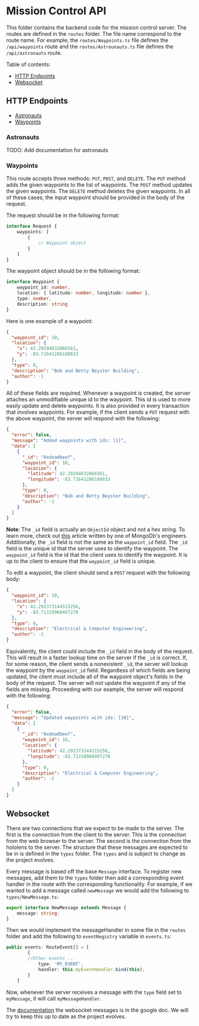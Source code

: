 # Mission Control API

This folder contains the backend code for the mission control server. The routes are defined in the `routes` folder. The
file name correspond to the route name. For example, the `routes/Waypoints.ts` file defines the `/api/waypoints` route
and the `routes/Astrounauts.ts` file defines the `/api/astronauts` route.

Table of contents:

- [HTTP Endpoints](#http-endpoints)
- [Websocket](#websocket)

## HTTP Endpoints

- [Astronauts](#astronauts)
- [Waypoints](#Waypoints)

### Astronauts

TODO: Add documentation for astronauts

### Waypoints

This route accepts three methods: `PUT`, `POST`, and `DELETE`. The `PUT` method adds the given waypoints to the list of
waypoints. The `POST` method updates the given waypoints. The `DELETE` method deletes the given waypoints. In all of
these cases, the input waypoint should be provided in the body of the request.

The request should be in the following format:

```typescript
interface Request {
    waypoints: [
        {
            // Waypoint object
        }
    ]
}
```

The waypoint object should be in the following
format:

```typescript
interface Waypoint {
    waypoint_id: number,
    location: { latitude: number, longitude: number },
    type: number,
    description: string
}
```

Here is one example of a waypoint:

```json
{
  "waypoint_id": 10,
  "location": {
    "x": 42.29294632866561,
    "y": -83.71641286188833
  },
  "type": 0,
  "description": "Bob and Betty Beyster Building",
  "author": -1
}
```

All of these fields are required. Whenever a waypoint is created, the server attaches an unmodifiable unique id to the
waypoint. This id is used to more easily update and delete waypoints. It is also provided in every transaction that
involves waypoints. For example, if the client sends a `PUT` request with the above waypoint, the server will respond
with the following:

```json
{
  "error": false,
  "message": "Added waypoints with ids: [1]",
  "data": [
    {
      "_id": "0xdeadbeef",
      "waypoint_id": 10,
      "location": {
        "latitude": 42.29294632866561,
        "longitude": -83.71641286188833
      },
      "type": 0,
      "description": "Bob and Betty Beyster Building",
      "author": -1
    }
  ]
}
```

**Note**: The `_id` field is actually an `ObjectId` object and not a hex string. To learn more, check
out [this](https://www.mongodb.com/developer/products/mongodb/bson-data-types-objectid/) article written by one of
MongoDb's engineers. Additionally, the `_id` field is not the same as the `waypoint_id` field. The `_id` field is the
unique id that the server uses to identify the waypoint. The `waypoint_id` field is the id that the client uses to
identify the waypoint. It is up to the client to ensure that the `waypoint_id` field is unique.

To edit a waypoint, the client should send a `POST` request with the following body:

```json
{
  "waypoint_id": 10,
  "location": {
    "x": 42.292373144315256,
    "y": -83.71310960407278
  },
  "type": 0,
  "description": "Electrical & Computer Engineering",
  "author": -1
}
```

Equivalently, the client could include the `_id` field in the body of the request. This will result in a faster lookup
time on the server if the `_id` is correct. If, for some reason, the client sends a nonexistent `_id`, the server will
lookup the waypoint by the `waypoint_id` field. Regardless of which fields are being updated, the client must include
all of the waypoint object's fields in the body of the request. The server will not update the waypoint if any of the
fields are missing. Proceeding with our example, the server will respond with the following:

```json
{
  "error": false,
  "message": "Updated waypoints with ids: [10]",
  "data": [
    {
      "_id": "0xdeadbeef",
      "waypoint_id": 10,
      "location": {
        "latitude": 42.292373144315256,
        "longitude": -83.71310960407278
      },
      "type": 0,
      "description": "Electrical & Computer Engineering",
      "author": -1
    }
  ]
}
```

## Websocket

There are two connections that we expect to be made to the server. The first is the connection from the client to the
server. This is the connection from the web browser to the server. The second is the connection from the hololens to
the server. The structure that these messages are expected to be in is defined in the `types` folder. The `types` and
is subject to change as the project evolves.

Every message is based off the base `Message` interface. To register new messages, add them to the `types` folder then add
a corresponding event handler in the route with the corresponding functionality.
 For example, if we wanted to add a message called `newMessage` we would add the following to `types/NewMessage.ts`:

```typescript
export interface NewMessage extends Message {
    message: string;
}
```
Then we would implement the messageHandler in some file in the `routes` folder and add the following to `eventRegistry` variable in
`events.ts`:

```typescript
public events: RouteEvent[] = [
        {
	    //Other events ...
            type: 'MY_EVENT',
            handler: this.myEventHandler.bind(this),
        }
    ]
```

Now, whenever the server receives a message with the `type` field set to `myMessage`, it will call
`myMessageHandler`.

The [documentation](https://docs.google.com/document/d/18RNM8NKaRakUNHwpRSnOFhq-FlS4D-d9yA84BSFio5g/edit?pli=1#heading=h.fsrwvowq28j5)
the websocket messages is in the google doc. We will try to keep this up to date as the project evolves.
